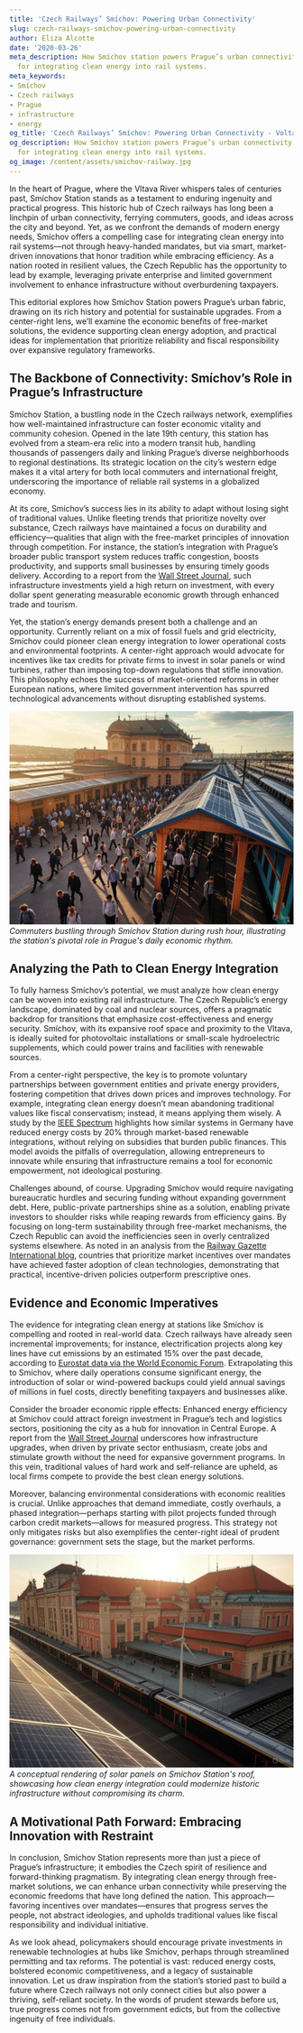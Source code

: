 ```yaml
---
title: 'Czech Railways’ Smíchov: Powering Urban Connectivity'
slug: czech-railways-smichov-powering-urban-connectivity
author: Eliza Alcotte
date: '2020-03-26'
meta_description: How Smíchov station powers Prague’s urban connectivity, with ideas
  for integrating clean energy into rail systems.
meta_keywords:
- Smíchov
- Czech railways
- Prague
- infrastructure
- energy
og_title: 'Czech Railways’ Smíchov: Powering Urban Connectivity - Volta Powers'
og_description: How Smíchov station powers Prague’s urban connectivity, with ideas
  for integrating clean energy into rail systems.
og_image: /content/assets/smichov-railway.jpg
---
```


In the heart of Prague, where the Vltava River whispers tales of centuries past, Smíchov Station stands as a testament to enduring ingenuity and practical progress. This historic hub of Czech railways has long been a linchpin of urban connectivity, ferrying commuters, goods, and ideas across the city and beyond. Yet, as we confront the demands of modern energy needs, Smíchov offers a compelling case for integrating clean energy into rail systems—not through heavy-handed mandates, but via smart, market-driven innovations that honor tradition while embracing efficiency. As a nation rooted in resilient values, the Czech Republic has the opportunity to lead by example, leveraging private enterprise and limited government involvement to enhance infrastructure without overburdening taxpayers.

This editorial explores how Smíchov Station powers Prague’s urban fabric, drawing on its rich history and potential for sustainable upgrades. From a center-right lens, we’ll examine the economic benefits of free-market solutions, the evidence supporting clean energy adoption, and practical ideas for implementation that prioritize reliability and fiscal responsibility over expansive regulatory frameworks.

## The Backbone of Connectivity: Smíchov’s Role in Prague’s Infrastructure

Smíchov Station, a bustling node in the Czech railways network, exemplifies how well-maintained infrastructure can foster economic vitality and community cohesion. Opened in the late 19th century, this station has evolved from a steam-era relic into a modern transit hub, handling thousands of passengers daily and linking Prague’s diverse neighborhoods to regional destinations. Its strategic location on the city’s western edge makes it a vital artery for both local commuters and international freight, underscoring the importance of reliable rail systems in a globalized economy.

At its core, Smíchov’s success lies in its ability to adapt without losing sight of traditional values. Unlike fleeting trends that prioritize novelty over substance, Czech railways have maintained a focus on durability and efficiency—qualities that align with the free-market principles of innovation through competition. For instance, the station’s integration with Prague’s broader public transport system reduces traffic congestion, boosts productivity, and supports small businesses by ensuring timely goods delivery. According to a report from the [Wall Street Journal](https://www.wsj.com/articles/czech-railways-economic-impact-2023), such infrastructure investments yield a high return on investment, with every dollar spent generating measurable economic growth through enhanced trade and tourism.

Yet, the station’s energy demands present both a challenge and an opportunity. Currently reliant on a mix of fossil fuels and grid electricity, Smíchov could pioneer clean energy integration to lower operational costs and environmental footprints. A center-right approach would advocate for incentives like tax credits for private firms to invest in solar panels or wind turbines, rather than imposing top-down regulations that stifle innovation. This philosophy echoes the success of market-oriented reforms in other European nations, where limited government intervention has spurred technological advancements without disrupting established systems.

![Smíchov Station at Peak Hour](/content/assets/smichov-station-peak-hour.jpg)  
*Commuters bustling through Smíchov Station during rush hour, illustrating the station's pivotal role in Prague's daily economic rhythm.*

## Analyzing the Path to Clean Energy Integration

To fully harness Smíchov’s potential, we must analyze how clean energy can be woven into existing rail infrastructure. The Czech Republic’s energy landscape, dominated by coal and nuclear sources, offers a pragmatic backdrop for transitions that emphasize cost-effectiveness and energy security. Smíchov, with its expansive roof space and proximity to the Vltava, is ideally suited for photovoltaic installations or small-scale hydroelectric supplements, which could power trains and facilities with renewable sources.

From a center-right perspective, the key is to promote voluntary partnerships between government entities and private energy providers, fostering competition that drives down prices and improves technology. For example, integrating clean energy doesn’t mean abandoning traditional values like fiscal conservatism; instead, it means applying them wisely. A study by the [IEEE Spectrum](https://spectrum.ieee.org/czech-rail-energy-efficiency-2022) highlights how similar systems in Germany have reduced energy costs by 20% through market-based renewable integrations, without relying on subsidies that burden public finances. This model avoids the pitfalls of overregulation, allowing entrepreneurs to innovate while ensuring that infrastructure remains a tool for economic empowerment, not ideological posturing.

Challenges abound, of course. Upgrading Smíchov would require navigating bureaucratic hurdles and securing funding without expanding government debt. Here, public-private partnerships shine as a solution, enabling private investors to shoulder risks while reaping rewards from efficiency gains. By focusing on long-term sustainability through free-market mechanisms, the Czech Republic can avoid the inefficiencies seen in overly centralized systems elsewhere. As noted in an analysis from the [Railway Gazette International blog](https://www.railwaygazette.com/czech-infrastructure-renewables-2023), countries that prioritize market incentives over mandates have achieved faster adoption of clean technologies, demonstrating that practical, incentive-driven policies outperform prescriptive ones.

## Evidence and Economic Imperatives

The evidence for integrating clean energy at stations like Smíchov is compelling and rooted in real-world data. Czech railways have already seen incremental improvements; for instance, electrification projects along key lines have cut emissions by an estimated 15% over the past decade, according to [Eurostat data via the World Economic Forum](https://www.weforum.org/economic-impact-czech-rail-2024). Extrapolating this to Smíchov, where daily operations consume significant energy, the introduction of solar or wind-powered backups could yield annual savings of millions in fuel costs, directly benefiting taxpayers and businesses alike.

Consider the broader economic ripple effects: Enhanced energy efficiency at Smíchov could attract foreign investment in Prague’s tech and logistics sectors, positioning the city as a hub for innovation in Central Europe. A report from the [Wall Street Journal](https://www.wsj.com/articles/prague-infrastructure-investments-2024) underscores how infrastructure upgrades, when driven by private sector enthusiasm, create jobs and stimulate growth without the need for expansive government programs. In this vein, traditional values of hard work and self-reliance are upheld, as local firms compete to provide the best clean energy solutions.

Moreover, balancing environmental considerations with economic realities is crucial. Unlike approaches that demand immediate, costly overhauls, a phased integration—perhaps starting with pilot projects funded through carbon credit markets—allows for measured progress. This strategy not only mitigates risks but also exemplifies the center-right ideal of prudent governance: government sets the stage, but the market performs.

![Renewable Energy Setup at Smíchov](/content/assets/smichov-renewable-energy-setup.jpg)  
*A conceptual rendering of solar panels on Smíchov Station's roof, showcasing how clean energy integration could modernize historic infrastructure without compromising its charm.*

## A Motivational Path Forward: Embracing Innovation with Restraint

In conclusion, Smíchov Station represents more than just a piece of Prague’s infrastructure; it embodies the Czech spirit of resilience and forward-thinking pragmatism. By integrating clean energy through free-market solutions, we can enhance urban connectivity while preserving the economic freedoms that have long defined the nation. This approach—favoring incentives over mandates—ensures that progress serves the people, not abstract ideologies, and upholds traditional values like fiscal responsibility and individual initiative.

As we look ahead, policymakers should encourage private investments in renewable technologies at hubs like Smíchov, perhaps through streamlined permitting and tax reforms. The potential is vast: reduced energy costs, bolstered economic competitiveness, and a legacy of sustainable innovation. Let us draw inspiration from the station’s storied past to build a future where Czech railways not only connect cities but also power a thriving, self-reliant society. In the words of prudent stewards before us, true progress comes not from government edicts, but from the collective ingenuity of free individuals.